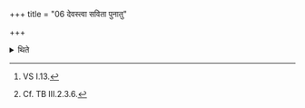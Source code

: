 +++
title = "06 देवस्त्वा सविता पुनातु"

+++

<details><summary>थिते</summary>

6. With devastvā savitā punātu...[^1] (the Adhvaryu) pours (the milk into the pitcher) through the branch-strainer.[^2]  

[^1]: VS I.13.  

[^2]: Cf. TB III.2.3.6.
</details>
